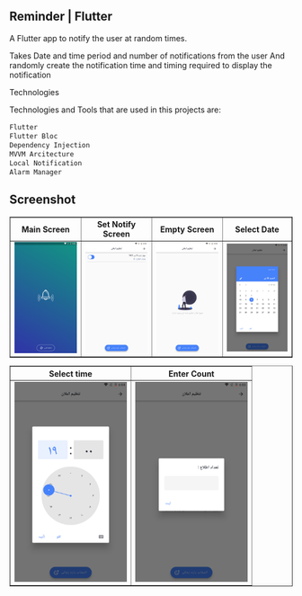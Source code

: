 ## Reminder | Flutter


A Flutter app to notify the user at random times.

Takes Date and time period and number of notifications from the user
And randomly create the notification time and timing required to display the notification

Technologies

Technologies and Tools that are used in this projects are:

    Flutter
    Flutter Bloc
    Dependency Injection
    MVVM Arcitecture
    Local Notification
    Alarm Manager


## Screenshot

<table border>
    <tr>
        <th style="text-align:center">Main Screen</th>
        <th style="text-align:center">Set Notify Screen</th>
        <th style="text-align:center">Empty Screen</th>
        <th style="text-align:center">Select Date</th>
    </tr>
    <tr>
        <td><img src="./screenshot/main_screen.png" alt="" width="200"></td>
        <td><img src="./screenshot/set_notify_screen.png" alt="" width="200"></td>
        <td><img src="./screenshot/empty_screen.png" alt="" width="200"></td>
        <td><img src="./screenshot/select_date.png" alt="" width="200"></td>
    <tr>
</table>

<table border>
    <tr>
        <th style="text-align:center">Select time</th>
        <th style="text-align:center">Enter Count</th>
    </tr>
    <tr>
        <td><img src="./screenshot/select_time.png" alt="" width="200"></td>
        <td><img src="./screenshot/enter_count.png" alt="" width="200"></td>
    <tr>
</table>


